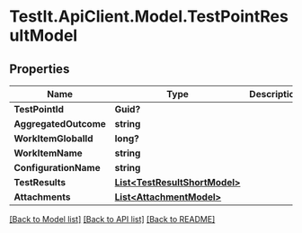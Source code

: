 # TestIt.ApiClient.Model.TestPointResultModel

## Properties

Name | Type | Description | Notes
------------ | ------------- | ------------- | -------------
**TestPointId** | **Guid?** |  | [optional] 
**AggregatedOutcome** | **string** |  | [optional] 
**WorkItemGlobalId** | **long?** |  | [optional] 
**WorkItemName** | **string** |  | [optional] 
**ConfigurationName** | **string** |  | [optional] 
**TestResults** | [**List&lt;TestResultShortModel&gt;**](TestResultShortModel.md) |  | [optional] 
**Attachments** | [**List&lt;AttachmentModel&gt;**](AttachmentModel.md) |  | [optional] 

[[Back to Model list]](../README.md#documentation-for-models) [[Back to API list]](../README.md#documentation-for-api-endpoints) [[Back to README]](../README.md)


